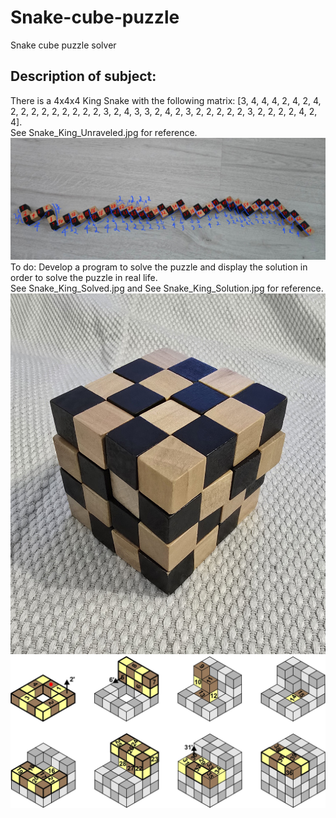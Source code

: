 # Snake-cube-puzzle  
Snake cube puzzle solver

## Description of subject:  
There is a 4x4x4 King Snake with the following matrix: [3, 4, 4, 4, 2, 4, 2, 4, 2, 2, 2, 2, 2, 2, 2, 2, 2, 3, 2, 4, 3, 3, 2, 4, 2, 3, 2, 2, 2, 2, 2, 3, 2, 2, 2, 2, 4, 2, 4].  
See Snake_King_Unraveled.jpg for reference.  
![Snake_King_Unraveled](/Images/Snake_King_Unraveled.jpg)  
To do: Develop a program to solve the puzzle and display the solution in order to solve the puzzle in real life.  
See Snake_King_Solved.jpg and See Snake_King_Solution.jpg for reference.  
![Snake_King_Solved](/Images/Snake_King_Solved.jpg)
![Snake_King_Solution](Images/Snake_King_Solution.jpg)  